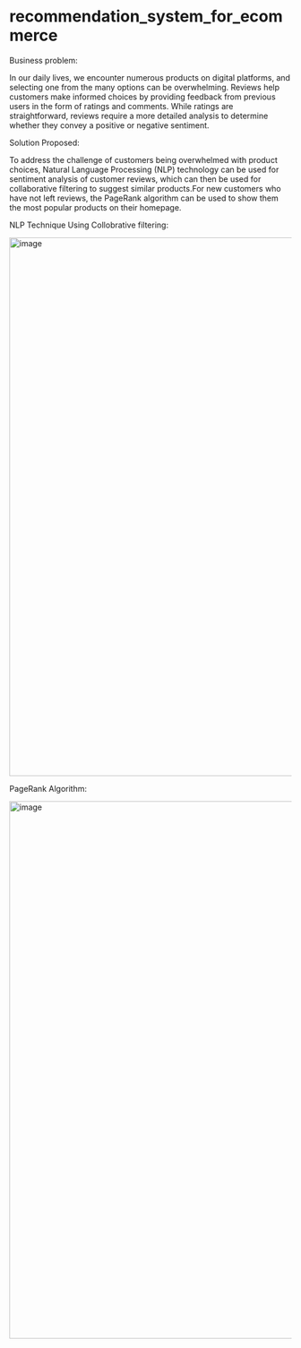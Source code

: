 # recommendation_system_for_ecommerce

Business problem:

In our daily lives, we encounter numerous products on digital platforms, and selecting one from the many options can be overwhelming. Reviews help customers make informed choices by providing feedback from previous users in the form of ratings and comments. While ratings are straightforward, reviews require a more detailed analysis to determine whether they convey a positive or negative sentiment.

Solution Proposed:

To address the challenge of customers being overwhelmed with product choices, Natural Language Processing (NLP) technology can be used for sentiment analysis of customer reviews, which can then be used for collaborative filtering to suggest similar products.For new customers who have not left reviews, the PageRank algorithm can be used to show them the most popular products on their homepage.


NLP Technique Using Collobrative filtering:

<img width="962" alt="image" src="https://github.com/shobanasiranjeevilu/recommendation_system_for_ecommerce/assets/114626356/e04ece1c-c93d-446e-8400-48ae26ac0038">


PageRank Algorithm:

<img width="960" alt="image" src="https://github.com/shobanasiranjeevilu/recommendation_system_for_ecommerce/assets/114626356/59bfcc2e-7799-4596-9060-158d1d186604">



